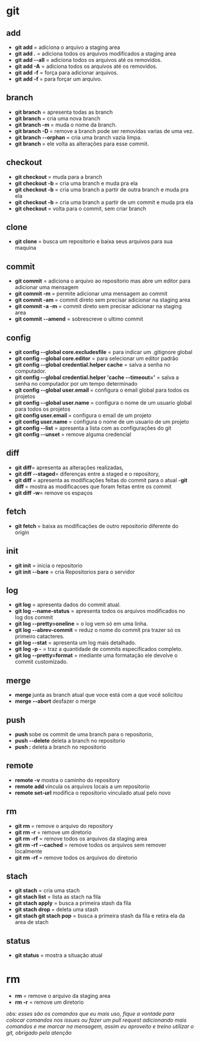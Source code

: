 
# git

## add

- **git add <arquivo>** = adiciona o arquivo a staging area 
- **git add .** = adiciona todos os arquivos modificados a staging area
- **git add --all** = adiciona todos os arquivos até os removidos.
- **git add -A** = adiciona todos os arquivos até os removidos.
- **git add -f** = força para adicionar arquivos.
- **git add -f <file>** = para forçar um arquivo.

## branch

- **git branch** = apresenta todas as branch 
- **git branch <nome>** = cria uma nova branch
- **git branch -m <nome>** = muda o nome da branch.
- **git branch -D <nome>** = remove a branch pode ser removidas varias de uma vez.
- **git branch --orphan <nome>** = cria uma branch vazia limpa.
- **git branch <commit>** = ele volta as alterações para esse commit.

 ## checkout
- **git checkout <nome>** = muda para a branch
- **git checkout -b <nome>** = cria uma branch e muda pra ela
- **git checkout <branch> -b <nome>** = cria uma branch a partir de outra branch e muda pra ela
- **git checkout <commit> -b <nome>** = cria uma branch a partir de um commit e muda pra ela
- **git checkout <commit>** = volta para o commit, sem criar branch
    
 ## clone
- **git clone <repositorio>** = busca um repositorio e baixa seus arquivos para sua maquina

 ## commit
- **git commit** = adiciona o arquivo ao repositorio mas abre um editor para adicionar uma mensagem
- **git commit -m <mensagem>** = permite adicionar uma mensagem ao commit
- **git commit -am  <mensagem>** = commit direto sem precisar adicionar na staging area
- **git commit -a -m  <mensagem>** = commit direto sem precisar adicionar na staging area
- **git commit --amend** = sobrescreve o ultimo commit

## config
- **git config --global core.excludesfile** = para indicar um .gitignore global
- **git config --global core.editor** = para selecionar um editor padrão
- **git config --global credential.helper cache** = salva a senha no computador.
- **git config --global credential.helper 'cache --timeout=<tempo>'** = salva a senha no computador por um tempo determinado
- **git config --global user.email <email>** = configura o email global para todos os projetos
- **git config --global user.name <nome>** = configura o nome de um usuario global para todos os projetos
- **git config user.email <email>** = configura o email de um projeto
- **git config user.name <nome>** = configura o nome de um usuario de um projeto
- **git config --list** = apresenta a lista com as configurações do git
- **git config --unset** = remove alguma credencial

## diff  
- **git diff**= apresenta as alterações realizadas,
- **git diff --staged**= diferenças entre a staged e o repository,
- **git diff <commit>**= apresenta as modificações feitas do commit para o atual
-**git diff <commit> <commit>**= mostra as modificacoes que foram feitas entre os commit
- **git diff -w**= remove os espaços
## fetch 
- **git fetch <repository>**= baixa as modificações de outro repositorio diferente do origin
        

## init

- **git init** = inicia o repositorio  
- **git init --bare** = cria Repositorios para o servidor


## log

- **git log** = apresenta dados do commit atual.  
- **git log --name-status** = apresenta todos os arquivos modificados no log dos commit  
- **git log --pretty=oneline** = o log vem só em uma linha.  
- **git log --abrev-commit** = reduz o nome do commit pra trazer só os primeiro catacteres.  
- **git log --stat** = apresenta um log mais detalhado.  
- **git log -p -<numero>** = traz a quantidade de commits especificados completo.  
- **git log --pretty=format** = mediante uma formatação ele devolve o commit customizado.    
  
## merge
- **merge <branch>** junta as branch atual que voce está com a que você solicitou
- **merge --abort** desfazer o merge
## push 
    
- **push <origin> <branch>** sobe os commit de uma branch para o repositorio,
- **push <origin> <branch> --delete** deleta a branch no repositorio
- **push <origin> :<branch>** deleta a branch no repositorio

## remote
- **remote -v** mostra o caminho do repository
- **remote add <local> <repository>** vincula os arquivos locais a um repositorio
- **remote set-url <origin> <repositorio>** modifica o repositorio vinculado atual pelo novo

## rm
- **git rm <arquivo>** = remove o arquivo do repository
- **git rm -r** = remove um diretorio
- **git rm -rf** = remove todos os arquivos da staging area
- **git rm -rf --cached** = remove todos os arquivos sem remover localmente
- **git rm -rf <diretorio>** = remove todos os arquivos do diretorio

## stach
- **git stach** = cria uma stach
- **git stach list** = lista as stach na fila
- **git stach apply** = busca a primeira stash da fila
- **git stach drop <nome>** = deleta uma stash
- **git stach git stach pop** = busca a primeira stash da fila e retira ela da area de stach
     

## status

- **git status** = mostra a situação atual

# rm
- **rm <arquivo>** = remove o arquivo da staging area
- **rm -r** = remove um diretorio
  


    

_obs: esses são os comandos que eu mais uso, fique a vontade para colocar comandos nos issues ou fazer um pull request adicionando mais comandos e me marcar na mensagem, assim eu aproveito e treino utilizar o git, obrigado pela atenção_
